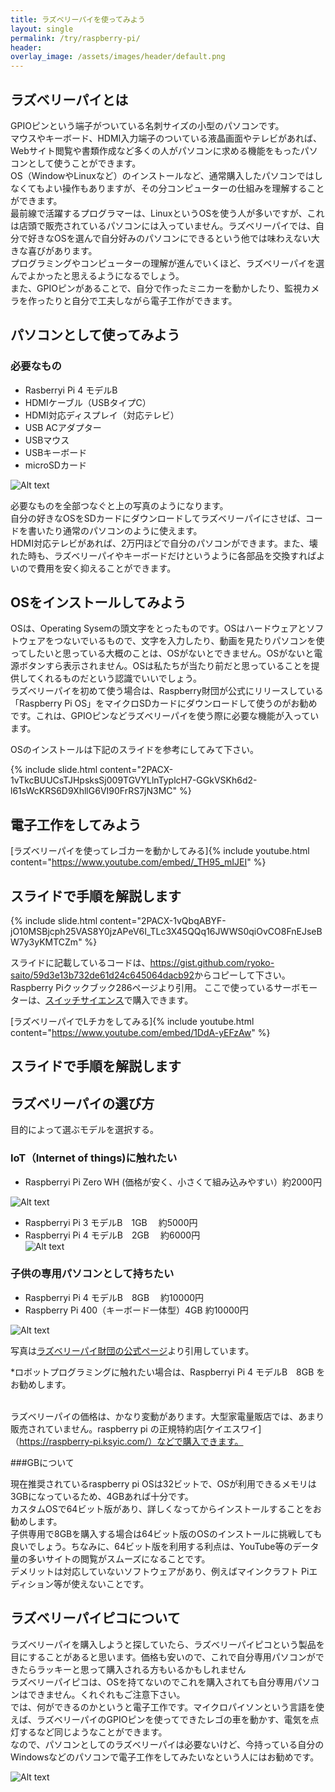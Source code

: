 ```yaml
---
title: ラズベリーパイを使ってみよう
layout: single
permalink: /try/raspberry-pi/
header:
overlay_image: /assets/images/header/default.png
---
```


## ラズベリーパイとは
GPIOピンという端子がついている名刺サイズの小型のパソコンです。<br>マウスやキーボード、HDMI入力端子のついている液晶画面やテレビがあれば、Webサイト閲覧や書類作成など多くの人がパソコンに求める機能をもったパソコンとして使うことができます。<br>OS（WindowやLinuxなど）のインストールなど、通常購入したパソコンではしなくてもよい操作もありますが、その分コンピューターの仕組みを理解することができます。<br>最前線で活躍するプログラマーは、LinuxというOSを使う人が多いですが、これは店頭で販売されているパソコンには入っていません。ラズベリーパイでは、自分で好きなOSを選んで自分好みのパソコンにできるという他では味わえない大きな喜びがあります。<br>プログラミングやコンピューターの理解が進んでいくほど、ラズベリーパイを選んでよかったと思えるようになるでしょう。<br>また、GPIOピンがあることで、自分で作ったミニカーを動かしたり、監視カメラを作ったりと自分で工夫しながら電子工作ができます。

## パソコンとして使ってみよう
### 必要なもの
- Rasberryi Pi 4 モデルB
- HDMIケーブル（USBタイプC）
- HDMI対応ディスプレイ（対応テレビ）
- USB ACアダプター
- USBマウス
- USBキーボード
- microSDカード

![Alt text](/raspberry-pi_img/pasokon.jpg)

必要なものを全部つなぐと上の写真のようになります。<br>自分の好きなOSをSDカードにダウンロードしてラズベリーパイにさせば、コードを書いたり通常のパソコンのように使えます。<br>HDMI対応テレビがあれば、2万円ほどで自分のパソコンができます。また、壊れた時も、ラズベリーパイやキーボードだけというように各部品を交換すればよいので費用を安く抑えることができます。

## OSをインストールしてみよう

OSは、Operating Sysemの頭文字をとったものです。OSはハードウェアとソフトウェアをつないでいるもので、文字を入力したり、動画を見たりパソコンを使ってしたいと思っている大概のことは、OSがないとできません。OSがないと電源ボタンすら表示されません。OSは私たちが当たり前だと思っていることを提供してくれるものだという認識でいいでしょう。<br>ラズベリーパイを初めて使う場合は、Raspberry財団が公式にリリースしている「Raspberry Pi OS」をマイクロSDカードにダウンロードして使うのがお勧めです。これは、GPIOピンなどラズベリーパイを使う際に必要な機能が入っています。

OSのインストールは下記のスライドを参考にしてみて下さい。

{% include slide.html content="2PACX-1vTkcBUUCsTJHpsksSj009TGVYLlnTyplcH7-GGkVSKh6d2-l61sWcKRS6D9XhllG6VI90FrRS7jN3MC" %}

## 電子工作をしてみよう
[ラズベリーパイを使ってレゴカーを動かしてみる]{% include youtube.html content="https://www.youtube.com/embed/_TH95_mIJEI" %}

## スライドで手順を解説します
{% include slide.html content="2PACX-1vQbqABYF-jO10MSBjcph25VAS8Y0jzAPeV6I_TLc3X45QQq16JWWS0qiOvCO8FnEJseBW7y3yKMTCZm" %}

スライドに記載しているコードは、<https://gist.github.com/ryoko-saito/59d3e13b732de61d24c645064dacb92>からコピーして下さい。Raspberry Piクックブック286ページより引用。
ここで使っているサーボモーターは、[スイッチサイエンス](https://www.switch-science.com/catalog/6813/)で購入できます。

[ラズベリーパイでLチカをしてみる]{% include youtube.html content="https://www.youtube.com/embed/1DdA-yEFzAw" %}

## スライドで手順を解説します

## ラズベリーパイの選び方
目的によって選ぶモデルを選択する。

### IoT（Internet of things)に触れたい
- Raspberryi Pi Zero WH (価格が安く、小さくて組み込みやすい）約2000円

![Alt text](/raspberry-pi_img/rasberrypizero.jpg)

- Raspberryi Pi 3 モデルB　1GB 　約5000円
- Raspberryi Pi 4 モデルB　2GB 　約6000円  
![Alt text](/raspberry-pi_img/rasberrypi4modelb.jpg)

### 子供の専用パソコンとして持ちたい
- Raspberryi Pi 4 モデルB　8GB 　約10000円
- Raspberry Pi 400（キーボード一体型）4GB 約10000円

![Alt text](/raspberry-pi_img/rasberrypi400.jpg)

写真は[ラズベリーパイ財団の公式ページ](https://www.raspberrypi.org/)より引用しています。

*ロボットプログラミングに触れたい場合は、Raspberryi Pi 4 モデルB　8GB をお勧めします。

<br>ラズベリーパイの価格は、かなり変動があります。大型家電量販店では、あまり販売されていません。raspberry pi の正規特約店[ケイエスワイ]（https://raspberry-pi.ksyic.com/）などで購入できます。

###GBについて

現在推奨されているraspberry pi OSは32ビットで、OSが利用できるメモリは3GBになっているため、4GBあれば十分です。<br>
カスタムOSで64ビット版があり、詳しくなってからインストールすることをお勧めします。<br>子供専用で8GBを購入する場合は64ビット版のOSのインストールに挑戦しても良いでしょう。ちなみに、64ビット版を利用する利点は、YouTube等のデータ量の多いサイトの閲覧がスムーズになることです。<br>
デメリットは対応していないソフトウェアがあり、例えばマインクラフト Piエディション等が使えないことです。

## ラズベリーパイピコについて

ラズベリーパイを購入しようと探していたら、ラズベリーパイピコという製品を目にすることがあると思います。価格も安いので、これで自分専用パソコンができたらラッキーと思って購入される方もいるかもしれません<br>ラズベリーパイピコは、OSを持てないのでこれを購入されても自分専用パソコンはできません。くれぐれもご注意下さい。<br>では、何ができるのかというと電子工作です。マイクロパイソンという言語を使えば、ラズベリーパイのGPIOピンを使ってできたレゴの車を動かす、電気を点灯するなど同じようなことができます。<br>なので、パソコンとしてのラズベリーパイは必要ないけど、今持っている自分のWindowsなどのパソコンで電子工作をしてみたいなという人にはお勧めです。

![Alt text](/raspberry-pi_img/pico.jpg)